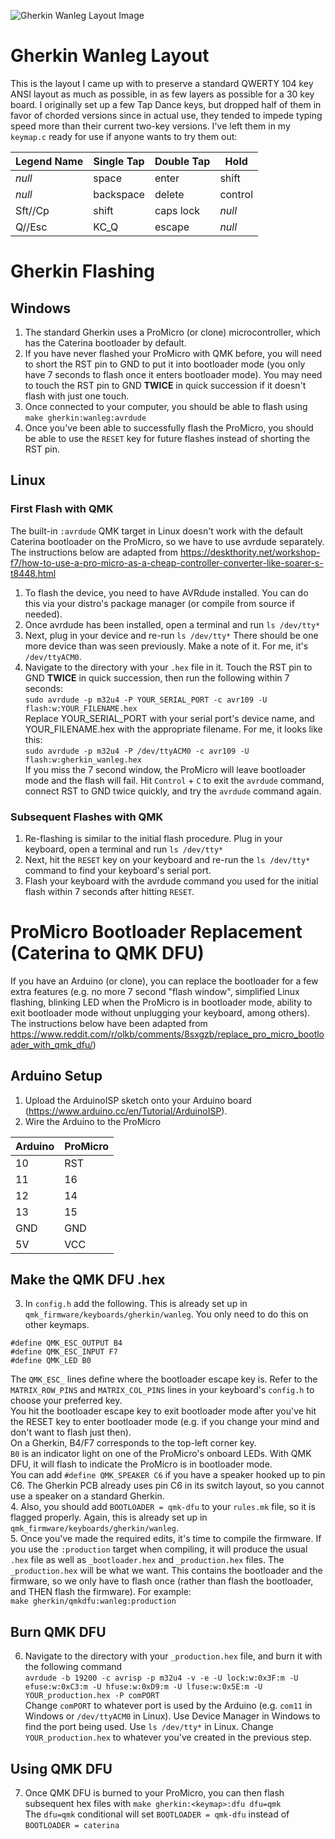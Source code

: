 ![Gherkin Wanleg Layout Image](https://i.imgur.com/nCPog2W.png)  
# Gherkin Wanleg Layout
This is the layout I came up with to preserve a standard QWERTY 104 key ANSI layout as much as possible, in as few layers as possible for a 30 key board. 
I originally set up a few Tap Dance keys, but dropped half of them in favor of chorded versions since in actual use, they tended to impede typing speed more than their current two-key versions. 
I've left them in my `keymap.c` ready for use if anyone wants to try them out:

Legend Name | Single Tap | Double Tap | Hold
--- | --- | --- | ---
*null* | space | enter | shift
*null* | backspace | delete | control
Sft//Cp | shift | caps lock | *null*
Q//Esc | KC_Q | escape | *null*

# Gherkin Flashing
## Windows
1. The standard Gherkin uses a ProMicro (or clone) microcontroller, which has the Caterina bootloader by default.
2. If you have never flashed your ProMicro with QMK before, you will need to short the RST pin to GND to put it into bootloader mode (you only have 7 seconds to flash once it enters bootloader mode). You may need to touch the RST pin to GND **TWICE** in quick succession if it doesn't flash with just one touch.  
3. Once connected to your computer, you should be able to flash using  
`make gherkin:wanleg:avrdude`  
4. Once you've been able to successfully flash the ProMicro, you should be able to use the `RESET` key for future flashes instead of shorting the RST pin.

## Linux  
### First Flash with QMK  
The built-in `:avrdude` QMK target in Linux doesn't work with the default Caterina bootloader on the ProMicro, so we have to use avrdude separately. The instructions below are adapted from https://deskthority.net/workshop-f7/how-to-use-a-pro-micro-as-a-cheap-controller-converter-like-soarer-s-t8448.html

1. To flash the device, you need to have AVRdude installed. You can do this via your distro's package manager (or compile from source if needed).
2. Once avrdude has been installed, open a terminal and run
`ls /dev/tty*`
3. Next, plug in your device and re-run `ls /dev/tty*`
There should be one more device than was seen previously. Make a note of it. For me, it's `/dev/ttyACM0`.
4. Navigate to the directory with your `.hex` file in it. Touch the RST pin to GND **TWICE** in quick succession, then run the following within 7 seconds:  
`sudo avrdude -p m32u4 -P YOUR_SERIAL_PORT -c avr109 -U flash:w:YOUR_FILENAME.hex`  
Replace YOUR_SERIAL_PORT with your serial port's device name, and YOUR_FILENAME.hex with the appropriate filename. For me, it looks like this:  
`sudo avrdude -p m32u4 -P /dev/ttyACM0 -c avr109 -U flash:w:gherkin_wanleg.hex`  
If you miss the 7 second window, the ProMicro will leave bootloader mode and the flash will fail. Hit `Control` + `C` to exit the `avrdude` command, connect RST to GND twice quickly, and try the `avrdude` command again.

### Subsequent Flashes with QMK
1. Re-flashing is similar to the initial flash procedure. Plug in your keyboard, open a terminal and run
`ls /dev/tty*`
2. Next, hit the `RESET` key on your keyboard and re-run the `ls /dev/tty*` command to find your keyboard's serial port.  
3. Flash your keyboard with the avrdude command you used for the initial flash within 7 seconds after hitting `RESET`.

# ProMicro Bootloader Replacement (Caterina to QMK DFU)
If you have an Arduino (or clone), you can replace the bootloader for a few extra features (e.g. no more 7 second "flash window", simplified Linux flashing, blinking LED when the ProMicro is in bootloader mode, ability to exit bootloader mode without unplugging your keyboard, among others).
The instructions below have been adapted from https://www.reddit.com/r/olkb/comments/8sxgzb/replace_pro_micro_bootloader_with_qmk_dfu/)
## Arduino Setup
1. Upload the ArduinoISP sketch onto your Arduino board (https://www.arduino.cc/en/Tutorial/ArduinoISP).
2. Wire the Arduino to the ProMicro

| Arduino | ProMicro |
| --- | --- |
| 10 | RST |
| 11 | 16 |
| 12 | 14 |
| 13 | 15 |
| GND | GND |
| 5V | VCC |

## Make the QMK DFU .hex
3. In `config.h` add the following. This is already set up in `qmk_firmware/keyboards/gherkin/wanleg`. You only need to do this on other keymaps.
```
#define QMK_ESC_OUTPUT B4
#define QMK_ESC_INPUT F7
#define QMK_LED B0
```
The `QMK_ESC_` lines define where the bootloader escape key is. Refer to the `MATRIX_ROW_PINS` and `MATRIX_COL_PINS` lines in your keyboard's `config.h` to choose your preferred key.  
You hit the bootloader escape key to exit bootloader mode after you've hit the RESET key to enter bootloader mode (e.g. if you change your mind and don't want to flash just then).  
On a Gherkin, B4/F7 corresponds to the top-left corner key.  
`B0` is an indicator light on one of the ProMicro's onboard LEDs. With QMK DFU, it will flash to indicate the ProMicro is in bootloader mode.  
You can add `#define QMK_SPEAKER C6` if you have a speaker hooked up to pin C6. The Gherkin PCB already uses pin C6 in its switch layout, so you cannot use a speaker on a standard Gherkin.  
4. Also, you should add `BOOTLOADER = qmk-dfu` to your `rules.mk` file, so it is flagged properly. Again, this is already set up in `qmk_firmware/keyboards/gherkin/wanleg`.  
5. Once you've made the required edits, it's time to compile the firmware. If you use the `:production` target when compiling, it will produce the usual `.hex` file as well as `_bootloader.hex` and `_production.hex` files. The `_production.hex` will be what we want. This contains the bootloader and the firmware, so we only have to flash once (rather than flash the bootloader, and THEN flash the firmware).
For example:  
`make gherkin/qmkdfu:wanleg:production`

## Burn QMK DFU
6. Navigate to the directory with your `_production.hex` file, and burn it with the following command  
`avrdude -b 19200 -c avrisp -p m32u4 -v -e -U lock:w:0x3F:m -U efuse:w:0xC3:m -U hfuse:w:0xD9:m -U lfuse:w:0x5E:m -U YOUR_production.hex -P comPORT`  
Change `comPORT` to whatever port is used by the Arduino (e.g. `com11` in Windows or `/dev/ttyACM0` in Linux). Use Device Manager in Windows to find the port being used. Use `ls /dev/tty*` in Linux. Change `YOUR_production.hex` to whatever you've created in the previous step.

## Using QMK DFU
7. Once QMK DFU is burned to your ProMicro, you can then flash subsequent hex files with
`make gherkin:<keymap>:dfu dfu=qmk`  
The `dfu=qmk` conditional will set `BOOTLOADER = qmk-dfu` instead of `BOOTLOADER = caterina` 
